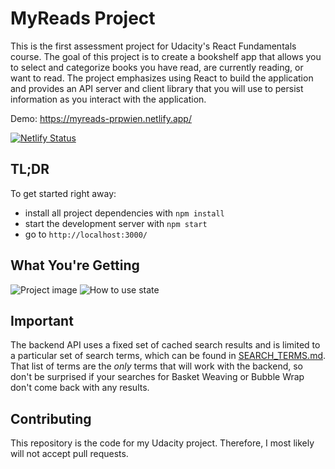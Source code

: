 # MyReads Project

This is the first assessment project for Udacity's React Fundamentals course. The goal of this project is to create a bookshelf app that allows you to select and categorize books you have read, are currently reading, or want to read. The project emphasizes using React to build the application and provides an API server and client library that you will use to persist information as you interact with the application.

Demo: https://myreads-prpwien.netlify.app/

[![Netlify Status](https://api.netlify.com/api/v1/badges/65193afc-6377-44d5-8185-8a8275d237c6/deploy-status)](https://app.netlify.com/sites/loving-rosalind-666dcd/deploys)

## TL;DR

To get started right away:

* install all project dependencies with `npm install`
* start the development server with `npm start`
* go to `http://localhost:3000/`


## What You're Getting
![Project image](https://github.com/prpwien/udacity-project-myreads/blob/main/public/images-from-udacity/react-project1-a.png)
![How to use state](https://github.com/prpwien/udacity-project-myreads/blob/main/public/images-from-udacity/correct-use-of-state.gif)


## Important
The backend API uses a fixed set of cached search results and is limited to a particular set of search terms, which can be found in [SEARCH_TERMS.md](SEARCH_TERMS.md). That list of terms are the _only_ terms that will work with the backend, so don't be surprised if your searches for Basket Weaving or Bubble Wrap don't come back with any results.


## Contributing

This repository is the code for my Udacity project. Therefore, I most likely will not accept pull requests.
